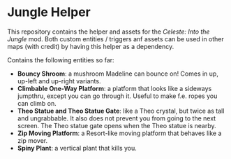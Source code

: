 # Jungle Helper

This repository contains the helper and assets for the _Celeste: Into the Jungle_ mod. Both custom entities / triggers anf assets can be used in other maps (with credit) by having this helper as a dependency.

Contains the following entities so far:
- **Bouncy Shroom**: a mushroom Madeline can bounce on! Comes in up, up-left and up-right variants.
- **Climbable One-Way Platform**: a platform that looks like a sideways jumpthru, except you can go through it. Useful to make f.e. ropes you can climb on.
- **Theo Statue and Theo Statue Gate**: like a Theo crystal, but twice as tall and ungrabbable. It also does not prevent you from going to the next screen. The Theo statue gate opens when the Theo statue is nearby.
- **Zip Moving Platform**: a Resort-like moving platform that behaves like a zip mover.
- **Spiny Plant**: a vertical plant that kills you.
